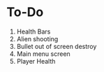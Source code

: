 # To-Do

1. Health Bars
2. Alien shooting
3. Bullet out of screen destroy
4. Main menu screen
5. Player Health 
